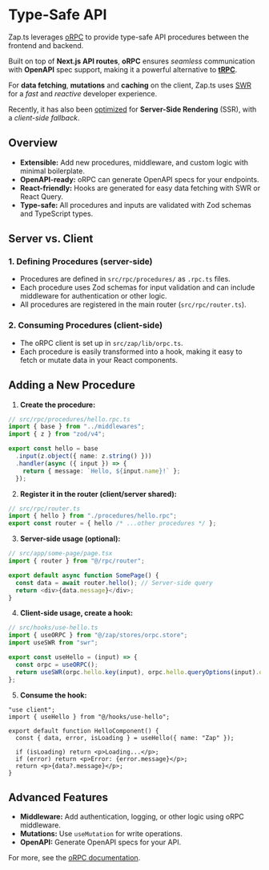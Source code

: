# Type-Safe API

Zap.ts leverages [oRPC](https://orpc.unnoq.com/) to provide type-safe API procedures between the frontend and backend.

Built on top of **Next.js API routes**, **oRPC** ensures _seamless_ communication with **OpenAPI** spec support, making it a powerful alternative to [**tRPC**](https://trpc.io/).

For **data fetching**, **mutations** and **caching** on the client, Zap.ts uses [SWR](https://swr.vercel.app/) for a _fast_ and _reactive_ developer experience.

Recently, it has also been [optimized](https://orpc.unnoq.com/docs/best-practices/optimize-ssr) for **Server-Side Rendering** (SSR), with a _client-side fallback_.

## Overview

- **Extensible:** Add new procedures, middleware, and custom logic with minimal boilerplate.
- **OpenAPI-ready:** oRPC can generate OpenAPI specs for your endpoints.
- **React-friendly:** Hooks are generated for easy data fetching with SWR or React Query.
- **Type-safe:** All procedures and inputs are validated with Zod schemas and TypeScript types.

## Server vs. Client

### 1. Defining Procedures (server-side)

- Procedures are defined in `src/rpc/procedures/` as `.rpc.ts` files.
- Each procedure uses Zod schemas for input validation and can include middleware for authentication or other logic.
- All procedures are registered in the main router (`src/rpc/router.ts`).

### 2. Consuming Procedures (client-side)

- The oRPC client is set up in `src/zap/lib/orpc.ts`.
- Each procedure is easily transformed into a hook, making it easy to fetch or mutate data in your React components.

## Adding a New Procedure

1. **Create the procedure:**

```ts
// src/rpc/procedures/hello.rpc.ts
import { base } from "../middlewares";
import { z } from "zod/v4";

export const hello = base
  .input(z.object({ name: z.string() }))
  .handler(async ({ input }) => {
    return { message: `Hello, ${input.name}!` };
  });
```

2. **Register it in the router (client/server shared):**

```ts
// src/rpc/router.ts
import { hello } from "./procedures/hello.rpc";
export const router = { hello /* ...other procedures */ };
```

3. **Server-side usage (optional):**

```ts
// src/app/some-page/page.tsx
import { router } from "@/rpc/router";

export default async function SomePage() {
  const data = await router.hello(); // Server-side query
  return <div>{data.message}</div>;
}
```

4. **Client-side usage, create a hook:**

```ts
// src/hooks/use-hello.ts
import { useORPC } from "@/zap/stores/orpc.store";
import useSWR from "swr";

export const useHello = (input) => {
  const orpc = useORPC();
  return useSWR(orpc.hello.key(input), orpc.hello.queryOptions(input).queryFn);
};
```

5. **Consume the hook:**

```tsx
"use client";
import { useHello } from "@/hooks/use-hello";

export default function HelloComponent() {
  const { data, error, isLoading } = useHello({ name: "Zap" });

  if (isLoading) return <p>Loading...</p>;
  if (error) return <p>Error: {error.message}</p>;
  return <p>{data?.message}</p>;
}
```

## Advanced Features

- **Middleware:** Add authentication, logging, or other logic using oRPC middleware.
- **Mutations:** Use `useMutation` for write operations.
- **OpenAPI:** Generate OpenAPI specs for your API.

For more, see the [oRPC documentation](https://orpc.unnoq.com/).
